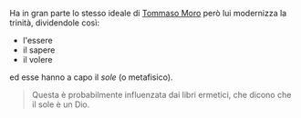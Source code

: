 Ha in gran parte lo stesso ideale di [Tommaso Moro](Tommaso%20Moro.md) però lui modernizza la trinità, dividendole così:
- l'essere
- il sapere
- il volere

ed esse hanno a capo il *sole* (o metafisico).
> Questa è probabilmente influenzata dai libri ermetici, che dicono che il sole è un Dio.
